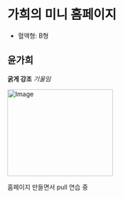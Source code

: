 # 가희의 미니 홈페이지

- 혈액형: B형

## 윤가희

**굵게 강조**
*기울임*

<img width="237" height="195" alt="Image" src="https://github.com/user-attachments/assets/e4df28e9-08b9-4bd1-93ad-38bf4520bd2d" />



홈페이지 만들면서 pull 연습 중
